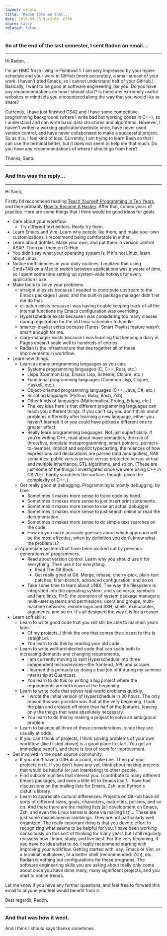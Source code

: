 ```yaml
---
layout: single
title: 'Radon told me that...'
date: 2018-03-23 9:43:00 -0700
share: false
related: false
---
```


### So at the end of the last semester, I sent Radon an email...

- - - - - -
Hi Radon,

I'm an HMC frosh living in Fishbowl 1. I am very impressed by your hyper-schedule and your work in GitHub (more accurately, a small subset of your work. I haven't tried Emacs, so I cannot understand half of your GitHub.) Basically, I want to be good at software engineering like you. Do you have any recommendations on how I should start? Is there any extremely useful websites or mindsets you encountered along the way that you would like to share? 

Currently, I have just finished CS42 and I have some competitive programming background (where I write bad but working codes in C++), so I understand and can write basic data structures and algorithms. However, I haven't written a working application/website once, have never used version control, and have never collaborated to make a successful project. So as it is, I feel kind of loss. Currently, I am trying to learn Bash so that I can use the terminal better, but it does not seem to help me that much. Do you have any recommendations of where I should go from here?

Thanks,
Santi.
- - - - - -

### And this was the reply...

- - - - - -
Hi Santi,

Firstly I'd recommend reading [Teach Yourself Programming in Ten Years][ten-years], and then probably [How to Become A Hacker][hacker]. After that, comes years of practice. Here are some things that I think would be good ideas for goals:
- Care about your workflow.
    - Try different text editors. Really try them.
- Learn Emacs and Vim. Learn why people like them, and make your own customizations. I recommend being comfortable in either.
- Learn about dotfiles. Make your own, and put them in version control ASAP. Then put them on GitHub.
- You didn't say what your operating system is. If it's not Linux, learn about Linux.
- Notice inefficiencies in your daily routines. I realized that using Cmd+TAB on a Mac to switch between applications was a waste of time, so I spent some time setting up system-wide hotkeys for every application I use.
- Make tools to solve your problems.
    - straight.el exists because I needed to contribute upstream to the Emacs packages I used, and the built-in package manager didn't let me do that.
    - el-patch exists because I was having trouble keeping track of all the internal functions my Emacs configuration was overriding.
    - Hyperschedule exists because I was considering too many classes during registration for the old hmc-scheduler to handle.
    - smarter-playlist exists because iTunes' Smart Playlist feature wasn't smart enough for me.
    - diary-manager exists because I was learning that keeping a diary in Pages doesn't scale well to hundreds of entries.
    - Radian is the infrastructure that ties together all of these improvements in workflow.
- Learn new things.
    - Learn as many programming languages as you can.
        - Systems programming languages (C, C++, Rust, etc.)
        - Lisps (Common Lisp, Emacs Lisp, Scheme, Clojure, etc.)
        - Functional programming languages (Common Lisp, Clojure, Haskell, etc.)
        - Object-oriented programming languages (C++, Java, C#, etc.)
        - Scripting languages (Python, Ruby, Bash, Zsh)
        - Other kinds of languages (Mathematica, Prolog, Erlang, etc.)
        - The key idea here is that different programming languages can teach you different things. If you can't say you don't think about problems differently after learning a new language, either you haven't learned it or you could have picked a different one to greater effect.
        - Really learn programming languages. Not just superficially. If you're writing C++, read about move semantics, the rule of three/five, template metaprogramming, smart pointers, pointers-to-member, implicit and explicit typecasting, the nuances of how expressions and declarations are parsed (and ambiguities), RAII semantics, public versus private versus protected versus virtual and multiple inheritance, STL algorithms, and so on. (These are just some of the things I investigated since we were using C++ in CS 70; it hardly scratches the surface, though, given the complexity of C++.)
    - Get really good at debugging. Programming is mostly debugging, by time.
        - Sometimes it makes more sense to trace code by hand.
        - Sometimes it makes more sense to just insert print statements.
        - Sometimes it makes more sense to use an actual debugger.
        - Sometimes it makes more sense to just search online or read the documentation.
        - Sometimes it makes more sense to do simple text searches on the code.
        - How do you make accurate guesses about which approach will be the most effective, when by definition you don't know what the problem is?
    - Appreciate systems that have been worked out by previous generations of programmers.
        - Read about version control. Learn why you should use it for everything. Then use it for everything.
            - Read The Git Book.
            - Get really good at Git. Merge, rebase, cherry-pick, plain-text patches, filter-branch, advanced configuration, and so on.
        - Take some time to learn about UNIX. The way the filesystem is integrated into the operating system, and vice versa; symbolic and hard links; FHS; the operation of system package managers; multi-user systems and permissions; users and groups; multi-machine networks; remote login and SSH; shells, executables, arguments; and so on. It's all designed the way it is for a reason.
- Learn soft skills.
    - Learn to write good code that you will still be able to maintain years later.
        - Of my projects, I think the one that comes the closest to this is straight.el.
        - You learn to do this by reading your old code.
    - Learn to write well-architected code that can scale both to increasing demands and changing requirements.
        - I am currently moving to split Hyperschedule into three independent microservices—the frontend, API, and scraper.
        - I learned this primarily by doing a bad job of it during my summer internship at Quantcast.
        - You learn to do this by writing a big project where the requirements are not known at the beginning.
    - Learn to write code that solves real-world problems quickly.
        - I wrote the initial version of Hyperschedule in 30 hours. The only reason this was possible was that at the very beginning, I took the plan and crossed off more than half of the features, leaving only the things that were absolutely necessary.
        - You learn to do this by making a project to solve an ambiguous problem.
    - Learn to balance all three of these considerations, since they are usually at odds.
    - If you can't think of projects, I think solving problems of your own workflow (like I listed above) is a good place to start. You get an immediate benefit, and there is lots of room for improvement.
- Get involved in the open source community.
    - If you don't have a GitHub account, make one. Then put your projects on it. If you don't have any yet, think about making projects that would be helpful (or just interesting) to other people.
    - Find subcommunities that interest you. I contribute to many different Emacs packages, and even a little bit to Emacs itself. I have had discussions on the mailing lists for Emacs, Zsh, and Python's distutils library.
    - Learn to appreciate cultural differences. Projects on GitHub have all sorts of different sizes, goals, characters, maturities, policies, and so on. And there there are the mailing lists (all development on Emacs, Zsh, and even the Linux kernel is done via mailing list)…
These are just some miscellaneous ramblings. They are not particularly well organized. The really important thing is that you devote effort to recognizing what seems to be helpful for you. I have been working consciously on this sort of thinking for many years but I still regularly reassess how I learn, study, and live best. For the very beginning, if you have no idea what to do, I really recommend starting with improving your workflow. Getting started with, say, Emacs or Vim, or a terminal multiplexer, or a better shell (recommended: Zsh), etc. Radian is nothing but configurations for these programs. The software engineering skills you are asking about really only come about once you have done many, many significant projects, and you start to notice trends.

Let me know if you have any further questions, and feel free to forward this email to anyone you feel would benefit from it.

Best regards,
Rаdon.
- - - - - -

### And that was how it went.
And I think I should says thanks sometimes.

[ten-years]: http://norvig.com/21-days.html
[hacker]: http://www.catb.org/esr/faqs/hacker-howto.html
